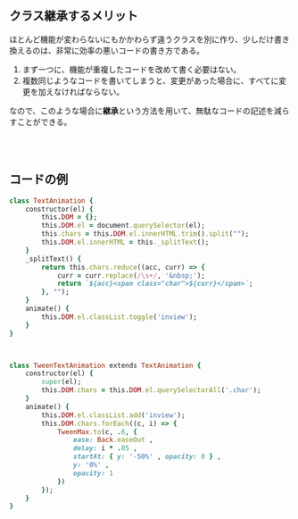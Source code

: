 

## クラス継承するメリット
ほとんど機能が変わらないにもかかわらず違うクラスを別に作り、少しだけ書き換えるのは、非常に効率の悪いコードの書き方である。  

1. まず一つに、機能が重複したコードを改めて書く必要はない。
2. 複数同じようなコードを書いてしまうと、変更があった場合に、すべてに変更を加えなければならない。  

なので、このような場合に**継承**という方法を用いて、無駄なコードの記述を減らすことができる。  


<br><br>

## コードの例

```rb
class TextAnimation {
    constructor(el) {
        this.DOM = {};
        this.DOM.el = document.querySelector(el);
        this.chars = this.DOM.el.innerHTML.trim().split("");
        this.DOM.el.innerHTML = this._splitText();
    }
    _splitText() {
        return this.chars.reduce((acc, curr) => {
            curr = curr.replace(/\s+/, '&nbsp;');
            return `${acc}<span class="char">${curr}</span>`;
        }, "");
    }
    animate() {
        this.DOM.el.classList.toggle('inview');
    }
}



class TweenTextAnimation extends TextAnimation {
    constructor(el) {
        super(el);
        this.DOM.chars = this.DOM.el.querySelectorAll('.char');
    }
    animate() {
        this.DOM.el.classList.add('inview');
        this.DOM.chars.forEach((c, i) => {
            TweenMax.to(c, .6, {
                ease: Back.easeOut ,
                delay: i * .05 ,
                startAt: { y: '-50%' , opacity: 0 } ,
                y: '0%' ,
                opacity: 1
            })
        });
    }
}
```
